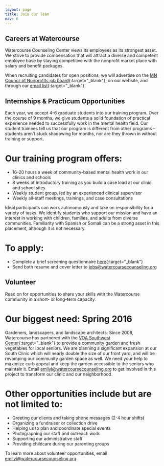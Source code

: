 ```yaml
---
layout: page
title: Join our Team
nav: 6
---
```


## Careers at Watercourse

Watercourse Counseling Center views its employees as its strongest asset. We strive to provide compensation that will attract a diverse and competent employee base by staying competitive with the nonprofit market place with salary and benefit packages.
 
When recruiting candidates for open positions, we will advertise on the [MN Council of Nonprofits job board](http://www.minnesotanonprofits.org/jobs){:target="_blank"}, on our website, and through our [email list](http://eepurl.com/bBBXSD){:target="_blank"}.


## Internships & Practicum Opportunities

Each year, we accept 4-6 graduate students into our training program. Over the course of 9 months, we give students a solid foundation of practical experience needed to successfully work in the mental health field. Our student trainees tell us that our program is different from other programs – students aren’t stuck shadowing for months, nor are they thrown in without training or support.

# Our training program offers:

* 16-20 hours a week of community-based mental health work in our clinics and schools
* 8 weeks of introductory training as you build a case load at our clinic and school sites
* Weekly student group, led by an experienced clinical supervisor
* Weekly all-staff meetings, trainings, and case consultations

Ideal participants can work autonomously and take on responsibility for a variety of tasks. We identify students who support our mission and have an interest in working with children, families, and adults from diverse communities. Familiarity with Spanish or Somali can be a strong asset in this placement, although it is not necessary.

# To apply:

* Complete a brief screening questionnaire [here](https://docs.google.com/forms/d/1yJkyiR5gRViSIFBrLAjQML7ZZbKNSy6FYUjlW1ktrlw/viewform?entry.702884059&entry.502240415=Please+check+that+this+is+accurate!&entry.845608170&entry.228968896&entry.1270550901&entry.1948455789&entry.2112202635&entry.220341584&entry.779605033&entry.1404859272){:target="_blank"}
* Send both resume and cover letter to jobs@watercoursecounseling.org


## Volunteer

Read on for opportunities to share your skills with the Watercourse community in a short- or long-term capacity.

# Our biggest need: Spring 2016

Gardeners, landscapers, and landscape architects: Since 2008, Watercourse has partnered with the [VOA Southwest Center](http://www.voamnwi.org/southwest-center){:target="_blank"} to provide a community garden and fresh vegetables for local seniors. We are planning a significant expansion at our South Clinic which will nearly double the size of our front yard, and will be revamping our community garden space as well. We need your help to maximize curb appeal and keep the garden accessible to the seniors who maintain it. Email emilyi@watercoursecounseling.org to get involved in this project to transform our clinic and our neighborhood.
 
# Other opportunities include but are not limited to:
* Greeting our clients and taking phone messages (2-4 hour shifts)
* Organizing a fundraiser or collection drive
* Helping us to plan and coordinate special events
* Photographing our staff and outreach work
* Supporting our administrative staff
* Providing childcare during our parenting groups

To learn more about volunteer opportunities, email emilyi@watercoursecounseling.org.
